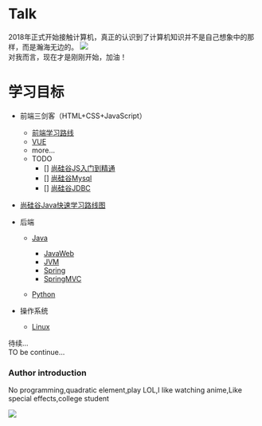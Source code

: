 <!--/about.md-->

# Talk

2018年正式开始接触计算机，真正的认识到了计算机知识并不是自己想象中的那样，而是瀚海无边的。
![](https://s3.bmp.ovh/imgs/2021/08/eb89adb15038e4b3.gif)  
对我而言，现在才是刚刚开始，加油！

# 学习目标
* 前端三剑客（HTML+CSS+JavaScript）
  * [前端学习路线](https://objtube.gitee.io/front-end-roadmap/#/)
  * [VUE](/zh-cn/vue.md)
  * more...
  * TODO
    - [] [尚硅谷JS入门到精通](https://www.bilibili.com/video/BV1YW411T7GX?p=12)
    - [] [尚硅谷Mysql](https://www.bilibili.com/video/BV1iq4y1u7vj?p=5)
    - [] [尚硅谷JDBC](https://www.bilibili.com/video/BV1eJ411c7rf?p=6&spm_id_from=pageDriver)

* [尚硅谷Java快速学习路线图](https://www.bilibili.com/read/cv5216534?spm_id_from=333.788.b_636f6d6d656e74.8)
* 后端
  * [Java](https://www.bilibili.com/video/BV1Kb411W75N?p=32)
    * [JavaWeb]()
    * [JVM]()
    * [Spring]()
    * [SpringMVC]()

  * [Python]()
* 操作系统
  * [Linux]()  

待续...  
TO be continue...

### Author introduction

No programming,quadratic element,play LOL,I like watching anime,Like special effects,college student

![](https://cdn.jsdelivr.net/gh/a1046700338/a1046700338.github.io@2.0/images/v2.jpg)
